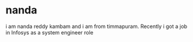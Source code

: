# nanda
i am nanda reddy kambam and i am from timmapuram. Recently i got a job in Infosys as a system engineer role

